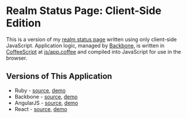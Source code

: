 Realm Status Page: Client-Side Edition
======================================

This is a version of my [realm status page][rb-realm-status] written using only client-side JavaScript. Application logic, managed by [Backbone][backbone], is written in [CoffeeScript][coffeescript] at [js/app.coffee](https://github.com/BinaryMuse/wow-realm-status-js/blob/gh-pages/js/app.coffee) and compiled into JavaScript for use in the browser.

  [rb-realm-status]: https://github.com/BinaryMuse/wow-realm-status
  [backbone]: http://documentcloud.github.com/backbone/
  [coffeescript]: http://jashkenas.github.com/coffee-script/
  [angular-version]: https://github.com/BinaryMuse/wow-realm-status-angular


Versions of This Application
----------------------------

* Ruby - [source](https://github.com/BinaryMuse/wow-realm-status), [demo](http://wowstatus.info/)
* Backbone - [source](https://github.com/BinaryMuse/wow-realm-status-js), [demo](http://binarymuse.github.io/wow-realm-status-js/)
* AngularJS - [source](https://github.com/BinaryMuse/wow-realm-status-angular), [demo](http://binarymuse.github.io/wow-realm-status-angular/)
* React - [source](https://github.com/BinaryMuse/wow-realm-status-react), [demo](http://wow-realm-status-react.herokuapp.com/)
